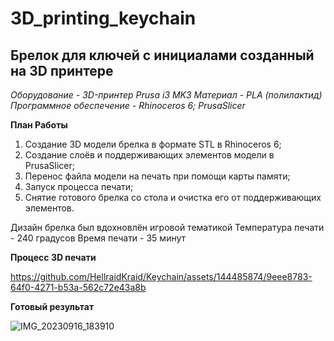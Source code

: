 # 3D_printing_keychain
**Брелок для ключей с инициалами созданный на 3D принтере**
-
*Оборудование - 3D-принтер Prusa i3 MK3*
*Материал - PLA (полилактид)*
*Программное обеспечение - Rhinoceros 6; PrusaSlicer*

**План Работы**
1. Создание 3D модели брелка в формате STL в Rhinoceros 6;
2. Создание слоёв и поддерживающих элементов модели в PrusaSlicer;
3. Перенос файла модели на печать при помощи карты памяти;
4. Запуск процесса печати;
5. Снятие готового брелка со стола и очистка его от поддерживающих элементов.

Дизайн брелка был вдохновлён игровой тематикой
Температура печати - 240 градусов
Время печати - 35 минут

**Процесс 3D печати**

https://github.com/HellraidKraid/Keychain/assets/144485874/9eee8783-64f0-4271-b53a-562c72e43a8b


**Готовый результат**

![IMG_20230916_183910](https://github.com/HellraidKraid/Keychain/assets/144485874/47d708db-6fdf-4ebf-ad48-a4583ad7d522)
